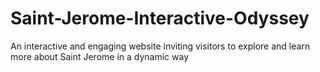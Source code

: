 # Saint-Jerome-Interactive-Odyssey
 An interactive and engaging website inviting visitors to explore and learn more about Saint Jerome in a dynamic way
